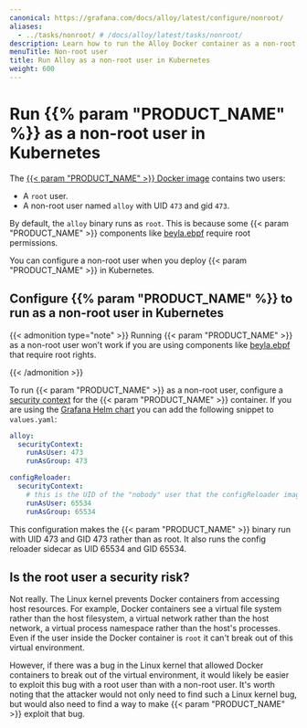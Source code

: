 ```yaml
---
canonical: https://grafana.com/docs/alloy/latest/configure/nonroot/
aliases:
  - ../tasks/nonroot/ # /docs/alloy/latest/tasks/nonroot/
description: Learn how to run the Alloy Docker container as a non-root user in Kubernetes
menuTitle: Non-root user
title: Run Alloy as a non-root user in Kubernetes
weight: 600
---
```


# Run {{% param "PRODUCT_NAME" %}} as a non-root user in Kubernetes

The [{{< param "PRODUCT_NAME" >}} Docker image][image] contains two users:

* A `root` user.
* A non-root user named `alloy` with UID `473` and gid `473`.

By default, the `alloy` binary runs as `root`. This is because some {{< param "PRODUCT_NAME" >}} components like [beyla.ebpf][] require root permissions.

You can configure a non-root user when you deploy {{< param "PRODUCT_NAME" >}} in Kubernetes.

## Configure {{% param "PRODUCT_NAME" %}} to run as a non-root user in Kubernetes

{{< admonition type="note" >}}
Running {{< param "PRODUCT_NAME" >}} as a non-root user won't work if you are using components like [beyla.ebpf][] that require root rights.

[beyla.ebpf]: ../../reference/components/beyla/beyla.ebpf/
{{< /admonition >}}

To run {{< param "PRODUCT_NAME" >}} as a non-root user, configure a [security context][] for the {{< param "PRODUCT_NAME" >}} container. If you are using the [Grafana Helm chart][] you can add the following snippet to `values.yaml`:

```yaml
alloy:
  securityContext:
    runAsUser: 473
    runAsGroup: 473

configReloader:
  securityContext:
    # this is the UID of the "nobody" user that the configReloader image runs as
    runAsUser: 65534
    runAsGroup: 65534
```

This configuration makes the {{< param "PRODUCT_NAME" >}} binary run with UID 473 and GID 473 rather than as root. It also runs the config reloader sidecar as UID 65534 and GID 65534.

## Is the root user a security risk?

Not really. The Linux kernel prevents Docker containers from accessing host resources. For example, Docker containers see a virtual file system rather than the host filesystem, a virtual network rather than the host network, a virtual process namespace rather than the host's processes. Even if the user inside the Docker container is `root` it can't break out of this virtual environment.

However, if there was a bug in the Linux kernel that allowed Docker containers to break out of the virtual environment, it would likely be easier to exploit this bug with a root user than with a non-root user. It's worth noting that the attacker would not only need to find such a Linux kernel bug, but would also need to find a way to make {{< param "PRODUCT_NAME" >}} exploit that bug.

[image]: https://hub.docker.com/r/grafana/alloy
[beyla.ebpf]: ../../reference/components/beyla/beyla.ebpf/
[security context]: https://kubernetes.io/docs/tasks/configure-pod-container/security-context/
[Grafana Helm chart]: ../../configure/kubernetes/#configure-the-helm-chart
